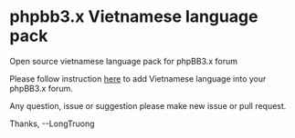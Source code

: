 # phpbb3.x Vietnamese language pack

Open source vietnamese language pack for phpBB3.x forum

Please follow instruction [here](https://phpbb.com/customise/db/translation/vietnamese/) to add Vietnamese language into your phpBB3.x forum.

Any question, issue or suggestion please make new issue or pull request.

Thanks,
--LongTruong